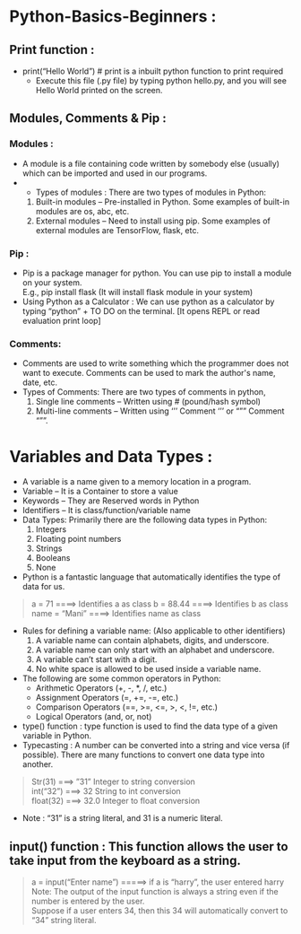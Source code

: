 # Python-Basics-Beginners :
## Print function :
- print(“Hello World”)         # print is a inbuilt python function to print required
   - Execute this file (.py file) by typing python hello.py, and you will see Hello World printed on the screen.

## Modules, Comments & Pip :
### Modules :
- A module is a file containing code written by somebody else (usually) which can be imported and used in our programs.
- - Types of modules : There are two types of modules in Python:
   1. Built-in modules – Pre-installed in Python. Some examples of built-in modules are os, abc, etc.
   2. External modules – Need to install using pip. Some examples of external modules are TensorFlow, flask, etc.
   
### Pip : 
- Pip is a package manager for python. You can use pip to install a module on your system. \
E.g., pip install flask (It will install flask module in your system)
- Using Python as a Calculator : We can use python as a calculator by typing “python” + TO DO on the terminal. [It opens REPL or read evaluation print loop]

### Comments: 
- Comments are used to write something which the programmer does not want to execute. Comments can be used to mark the author's name, date, etc.
- Types of Comments: There are two types of comments in python,
   1. Single line comments – Written using # (pound/hash symbol)
   2. Multi-line comments – Written using ‘’’ Comment ‘’’ or “”” Comment “””.


# Variables and Data Types :
- A variable is a name given to a memory location in a program. 
- Variable – It is a Container to store a value
- Keywords – They are Reserved words in Python
- Identifiers – It is class/function/variable name
- Data Types: Primarily there are the following data types in Python:
   1. Integers
   2. Floating point numbers
   3. Strings
   4. Booleans
   5. None
- Python is a fantastic language that automatically identifies the type of data for us.
> a = 71                  ====>  Identifies a as class<int>
> b = 88.44               ====> Identifies b as class<float>
> name = “Mani”            ====> Identifies name as class<Str>
- Rules for defining a variable name: (Also applicable to other identifiers)
   1. A variable name can contain alphabets, digits, and underscore.
   2. A variable name can only start with an alphabet and underscore.
   3. A variable can’t start with a digit.
   4. No white space is allowed to be used inside a variable name.
- The following are some common operators in Python:
   - Arithmetic Operators (+, -, *, /, etc.)
   - Assignment Operators (=, +=, -=, etc.)
   - Comparison Operators (==, >=, <=, >, <, !=, etc.)
   - Logical Operators (and, or, not)
- type() function : type function is used to find the data type of a given variable in Python.
- Typecasting : A number can be converted into a string and vice versa (if possible). There are many functions to convert one data type into another.
> Str(31)      ===> ”31” Integer to string conversion \
int(“32”)      ===> 32 String to int conversion \
float(32)      ===> 32.0 Integer to float conversion
   - Note :  “31” is a string literal, and 31 is a numeric literal.
   
## input() function : This function allows the user to take input from the keyboard as a string.
> a = input(“Enter name”)        =====> if a is “harry”, the user entered harry \
Note: The output of the input function is always a string even if the number is entered by the user. \
Suppose if a user enters 34, then this 34 will automatically convert to “34” string literal.
